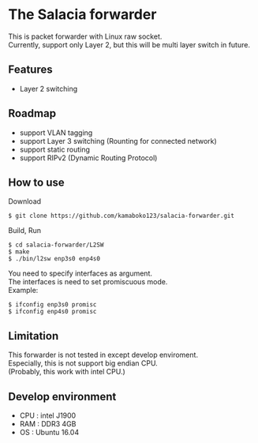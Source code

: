 # The Salacia forwarder
This is packet forwarder with Linux raw socket.  
Currently, support only Layer 2, but this will be multi layer switch in future.  

## Features
- Layer 2 switching

## Roadmap
- support VLAN tagging
- support Layer 3 switching (Rounting for connected network)
- support static routing
- support RIPv2 (Dynamic Routing Protocol)

## How to use
Download
```
$ git clone https://github.com/kamaboko123/salacia-forwarder.git
```

Build, Run
```
$ cd salacia-forwarder/L2SW
$ make
$ ./bin/l2sw enp3s0 enp4s0
```
You need to specify interfaces as argument.  
The interfaces is need to set promiscuous mode.  
Example:
```
$ ifconfig enp3s0 promisc
$ ifconfig enp4s0 promisc
```

## Limitation
This forwarder is not tested in except develop enviroment.  
Especially, this is not support big endian CPU.  
(Probably, this work with intel CPU.)  

## Develop environment
- CPU : intel J1900
- RAM : DDR3 4GB
- OS : Ubuntu 16.04

